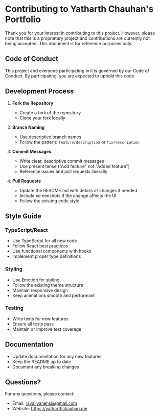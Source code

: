 # Contributing to Yatharth Chauhan's Portfolio

Thank you for your interest in contributing to this project. However, please note that this is a proprietary project and contributions are currently not being accepted. This document is for reference purposes only.

## Code of Conduct

This project and everyone participating in it is governed by our Code of Conduct. By participating, you are expected to uphold this code.

## Development Process

1. **Fork the Repository**
   - Create a fork of the repository
   - Clone your fork locally

2. **Branch Naming**
   - Use descriptive branch names
   - Follow the pattern: `feature/description` or `fix/description`

3. **Commit Messages**
   - Write clear, descriptive commit messages
   - Use present tense ("Add feature" not "Added feature")
   - Reference issues and pull requests liberally

4. **Pull Requests**
   - Update the README.md with details of changes if needed
   - Include screenshots if the change affects the UI
   - Follow the existing code style

## Style Guide

### TypeScript/React
- Use TypeScript for all new code
- Follow React best practices
- Use functional components with hooks
- Implement proper type definitions

### Styling
- Use Emotion for styling
- Follow the existing theme structure
- Maintain responsive design
- Keep animations smooth and performant

### Testing
- Write tests for new features
- Ensure all tests pass
- Maintain or improve test coverage

## Documentation

- Update documentation for any new features
- Keep the README up to date
- Document any breaking changes

## Questions?

For any questions, please contact:
- Email: ravaliyanensi@gmail.com
- Website: https://yatharthchauhan.me 